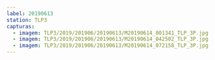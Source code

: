 ```yaml
---
label: 20190613
station: TLP3
capturas:
  - imagem: TLP3/2019/201906/20190613/M20190614_001341_TLP_3P.jpg
  - imagem: TLP3/2019/201906/20190613/M20190614_042502_TLP_3P.jpg
  - imagem: TLP3/2019/201906/20190613/M20190614_072158_TLP_3P.jpg
---
```

